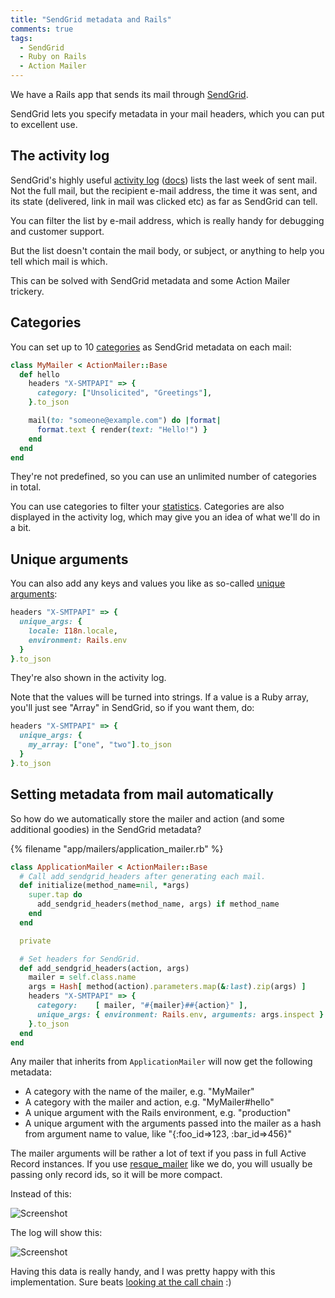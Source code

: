 ```yaml
---
title: "SendGrid metadata and Rails"
comments: true
tags:
  - SendGrid
  - Ruby on Rails
  - Action Mailer
---
```


We have a Rails app that sends its mail through [SendGrid](http://sendgrid.com/).

SendGrid lets you specify metadata in your mail headers, which you can put to excellent use.


## The activity log

SendGrid's highly useful [activity log](http://sendgrid.com/logs/index) ([docs](http://docs.sendgrid.com/documentation/delivery-metrics/email-activity/)) lists the last week of sent mail. Not the full mail, but the recipient e-mail address, the time it was sent, and its state (delivered, link in mail was clicked etc) as far as SendGrid can tell.

You can filter the list by e-mail address, which is really handy for debugging and customer support.

But the list doesn't contain the mail body, or subject, or anything to help you tell which mail is which.

This can be solved with SendGrid metadata and some Action Mailer trickery.


## Categories

You can set up to 10 [categories](http://docs.sendgrid.com/documentation/delivery-metrics/categories/) as SendGrid metadata on each mail:

``` ruby
class MyMailer < ActionMailer::Base
  def hello
    headers "X-SMTPAPI" => {
      category: ["Unsolicited", "Greetings"],
    }.to_json

    mail(to: "someone@example.com") do |format|
      format.text { render(text: "Hello!") }
    end
  end
end
```

They're not predefined, so you can use an unlimited number of categories in total.

You can use categories to filter your [statistics](http://sendgrid.com/statistics/email). Categories are also displayed in the activity log, which may give you an idea of what we'll do in a bit.


## Unique arguments

You can also add any keys and values you like as so-called [unique arguments](http://docs.sendgrid.com/documentation/api/smtp-api/developers-guide/unique-arguments/):

``` ruby
headers "X-SMTPAPI" => {
  unique_args: {
    locale: I18n.locale,
    environment: Rails.env
  }
}.to_json
```

They're also shown in the activity log.

Note that the values will be turned into strings. If a value is a Ruby array, you'll just see "Array" in SendGrid, so if you want them, do:

``` ruby
headers "X-SMTPAPI" => {
  unique_args: {
    my_array: ["one", "two"].to_json
  }
}.to_json
```


## Setting metadata from mail automatically

So how do we automatically store the mailer and action (and some additional goodies) in the SendGrid metadata?

{% filename "app/mailers/application_mailer.rb" %}
``` ruby app/mailers/application_mailer.rb
class ApplicationMailer < ActionMailer::Base
  # Call add_sendgrid_headers after generating each mail.
  def initialize(method_name=nil, *args)
    super.tap do
      add_sendgrid_headers(method_name, args) if method_name
    end
  end

  private

  # Set headers for SendGrid.
  def add_sendgrid_headers(action, args)
    mailer = self.class.name
    args = Hash[ method(action).parameters.map(&:last).zip(args) ]
    headers "X-SMTPAPI" => {
      category:    [ mailer, "#{mailer}##{action}" ],
      unique_args: { environment: Rails.env, arguments: args.inspect }
    }.to_json
  end
end
```

Any mailer that inherits from `ApplicationMailer` will now get the following metadata:

* A category with the name of the mailer, e.g. "MyMailer"
* A category with the mailer and action, e.g. "MyMailer#hello"
* A unique argument with the Rails environment, e.g. "production"
* A unique argument with the arguments passed into the mailer as a hash from argument name to value, like "{:foo_id=>123, :bar_id=>456}"

The mailer arguments will be rather a lot of text if you pass in full Active Record instances. If you use [resque_mailer](https://github.com/zapnap/resque_mailer/) like we do, you will usually be passing only record ids, so it will be more compact.

Instead of this:

![Screenshot](/images/content/2012-08/sendgrid-before.png)

The log will show this:

![Screenshot](/images/content/2012-08/sendgrid-after.png)

Having this data is really handy, and I was pretty happy with this implementation. Sure beats [looking at the call chain](https://gist.github.com/2775581) :)
